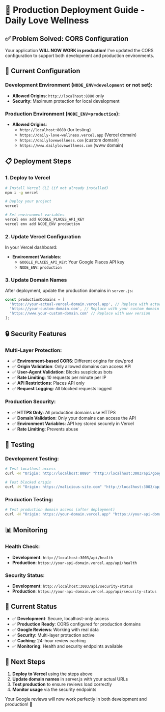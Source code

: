 # 🚀 Production Deployment Guide - Daily Love Wellness

## ✅ **Problem Solved: CORS Configuration**

Your application **WILL NOW WORK in production**! I've updated the CORS configuration to support both development and production environments.

## 🔧 **Current Configuration**

### **Development Environment** (`NODE_ENV=development` or not set):
- **Allowed Origins**: `http://localhost:8080` only
- **Security**: Maximum protection for local development

### **Production Environment** (`NODE_ENV=production`):
- **Allowed Origins**: 
  - `http://localhost:8080` (for testing)
  - `https://daily-love-wellness.vercel.app` (Vercel domain)
  - `https://dailylovewellness.com` (custom domain)
  - `https://www.dailylovewellness.com` (www domain)

## 📋 **Deployment Steps**

### **1. Deploy to Vercel**
```bash
# Install Vercel CLI (if not already installed)
npm i -g vercel

# Deploy your project
vercel

# Set environment variables
vercel env add GOOGLE_PLACES_API_KEY
vercel env add NODE_ENV production
```

### **2. Update Vercel Configuration**
In your Vercel dashboard:
- **Environment Variables**:
  - `GOOGLE_PLACES_API_KEY`: Your Google Places API key
  - `NODE_ENV`: `production`

### **3. Update Domain Names**
After deployment, update the production domains in `server.js`:
```javascript
const productionDomains = [
  'https://your-actual-vercel-domain.vercel.app', // Replace with actual Vercel URL
  'https://your-custom-domain.com', // Replace with your custom domain
  'https://www.your-custom-domain.com' // Replace with www version
];
```

## 🔒 **Security Features**

### **Multi-Layer Protection**:
- ✅ **Environment-based CORS**: Different origins for dev/prod
- ✅ **Origin Validation**: Only allowed domains can access API
- ✅ **User-Agent Validation**: Blocks suspicious bots
- ✅ **Rate Limiting**: 10 requests per minute per IP
- ✅ **API Restrictions**: Places API only
- ✅ **Request Logging**: All blocked requests logged

### **Production Security**:
- ✅ **HTTPS Only**: All production domains use HTTPS
- ✅ **Domain Validation**: Only your domains can access the API
- ✅ **Environment Variables**: API key stored securely in Vercel
- ✅ **Rate Limiting**: Prevents abuse

## 🧪 **Testing**

### **Development Testing**:
```bash
# Test localhost access
curl -H "Origin: http://localhost:8080" "http://localhost:3003/api/google-reviews/places?placeId=test"

# Test blocked origin
curl -H "Origin: https://malicious-site.com" "http://localhost:3003/api/google-reviews/places?placeId=test"
```

### **Production Testing**:
```bash
# Test production domain access (after deployment)
curl -H "Origin: https://your-domain.vercel.app" "https://your-api-domain.vercel.app/api/google-reviews/places?placeId=test"
```

## 📊 **Monitoring**

### **Health Check**:
- **Development**: `http://localhost:3003/api/health`
- **Production**: `https://your-api-domain.vercel.app/api/health`

### **Security Status**:
- **Development**: `http://localhost:3003/api/security-status`
- **Production**: `https://your-api-domain.vercel.app/api/security-status`

## 🎯 **Current Status**

- ✅ **Development**: Secure, localhost-only access
- ✅ **Production Ready**: CORS configured for production domains
- ✅ **Google Reviews**: Working with real data
- ✅ **Security**: Multi-layer protection active
- ✅ **Caching**: 24-hour review caching
- ✅ **Monitoring**: Health and security endpoints available

## 🚀 **Next Steps**

1. **Deploy to Vercel** using the steps above
2. **Update domain names** in server.js with your actual URLs
3. **Test production** to ensure reviews load correctly
4. **Monitor usage** via the security endpoints

Your Google reviews will now work perfectly in both development and production! 🎉
